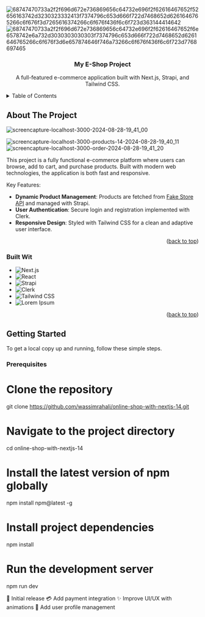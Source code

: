 ![68747470733a2f2f696d672e736869656c64732e696f2f62616467652f52656163742d3230323332413f7374796c653d666f722d7468652d6261646765266c6f676f3d7265616374266c6f676f436f6c6f723d363144414642](https://github.com/user-attachments/assets/1b691700-07f3-4409-9407-30ebad138d28)![68747470733a2f2f696d672e736869656c64732e696f2f62616467652f6e6578742e6a732d3030303030303f7374796c653d666f722d7468652d6261646765266c6f676f3d6e657874646f746a73266c6f676f436f6c6f723d7768697465](https://github.com/user-attachments/assets/de2c55a2-3c04-4164-9947-05600ce7d59c)
<a id="readme-top"></a>
<br />
<div align="center">


  <h3 align="center">My E-Shop Project</h3>

  <p align="center">
    A full-featured e-commerce application built with Next.js, Strapi, and Tailwind CSS.

  </p>
</div>

<details>
  <summary>Table of Contents</summary>
  <ol>
    <li>
      <a href="#about-the-project">About The Project</a>
      <ul>
        <li><a href="#built-with">Built With</a></li>
      </ul>
    </li>
    <li>
      <a href="#getting-started">Getting Started</a>
      <ul>
        <li><a href="#prerequisites">Prerequisites</a></li>
        <li><a href="#installation">Installation</a></li>
      </ul>
    </li>
    <li><a href="#usage">Usage</a></li>
    <li><a href="#roadmap">Roadmap</a></li>
    <li><a href="#contributing">Contributing</a></li>
    <li><a href="#license">License</a></li>
    <li><a href="#contact">Contact</a></li>
    <li><a href="#acknowledgments">Acknowledgments</a></li>
  </ol>
</details>

## About The Project


![screencapture-localhost-3000-2024-08-28-19_41_00](https://github.com/user-attachments/assets/cc8b21f4-6de2-4759-b7d6-0f82bab1f8e9)

![screencapture-localhost-3000-products-14-2024-08-28-19_40_11](https://github.com/user-attachments/assets/0e34e6f3-1650-415b-b551-56e68e83e734)
![screencapture-localhost-3000-order-2024-08-28-19_41_20](https://github.com/user-attachments/assets/10f2a711-e82e-4d43-b187-27f3e30b9f7d)


This project is a fully functional e-commerce platform where users can browse, add to cart, and purchase products. Built with modern web technologies, the application is both fast and responsive.

Key Features:
* **Dynamic Product Management**: Products are fetched from [Fake Store API](https://fakestoreapi.com) and managed with Strapi.
* **User Authentication**: Secure login and registration implemented with Clerk.
* **Responsive Design**: Styled with Tailwind CSS for a clean and adaptive user interface.

<p align="right">(<a href="#readme-top">back to top</a>)</p>

### Built Wit

* ![Next.js](https://img.shields.io/badge/Next.js-000000?style=for-the-badge&logo=nextdotjs&logoColor=white)
* ![React](https://img.shields.io/badge/React-20232A?style=for-the-badge&logo=react&logoColor=61DAFB)
* ![Strapi](https://img.shields.io/badge/Strapi-2E7EEA?style=for-the-badge&logo=strapi&logoColor=white)
* ![Clerk](https://img.shields.io/badge/Clerk-0A0A0A?style=for-the-badge&logo=clerk&logoColor=FFFFFF)
* ![Tailwind CSS](https://img.shields.io/badge/TailwindCSS-38B2AC?style=for-the-badge&logo=tailwind-css&logoColor=white)
* ![Lorem Ipsum](https://img.shields.io/badge/Lorem%20Ipsum-333333?style=for-the-badge&logo=data:image/png;base64,iVBORw0KGgoAAAANSUhEUgAAAAUAAAAFCAYAAACNbyblAAAAHElEQVQI12P4/8/w/wAENzIAAeUHwQhf/8CAAAAABJRU5ErkJggg==&logoColor=white)


<p align="right">(<a href="#readme-top">back to top</a>)</p>

## Getting Started

To get a local copy up and running, follow these simple steps.

### Prerequisites

# Clone the repository
git clone https://github.com/wassimrahali/online-shop-with-nextjs-14.git

# Navigate to the project directory
cd online-shop-with-nextjs-14

# Install the latest version of npm globally
npm install npm@latest -g

# Install project dependencies
npm install

# Run the development server
npm run dev


 🎉 Initial release
 💳 Add payment integration
 ✨ Improve UI/UX with animations
 👤 Add user profile management





